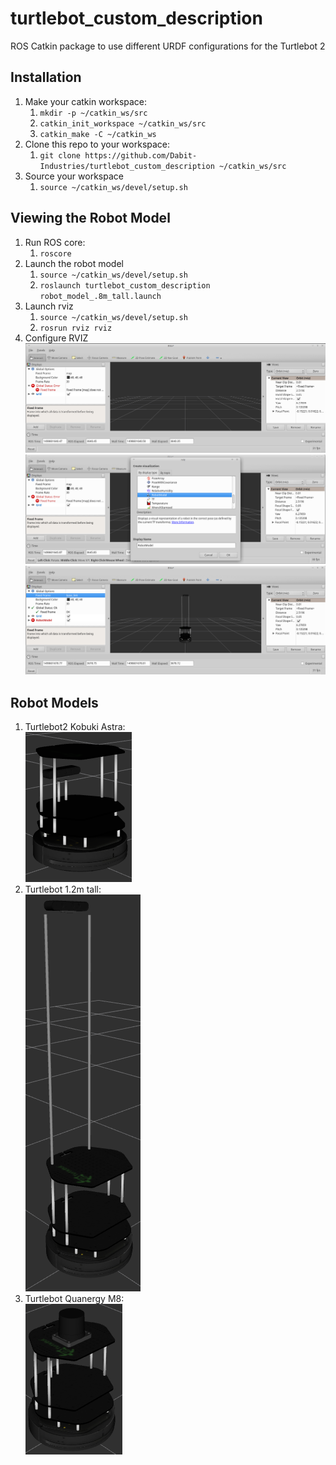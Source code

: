 # turtlebot_custom_description
ROS Catkin package to use different URDF configurations for the Turtlebot 2

## Installation
1. Make your catkin workspace:
    1. `mkdir -p ~/catkin_ws/src`
    2. `catkin_init_workspace ~/catkin_ws/src`
    3. `catkin_make -C ~/catkin_ws`
2. Clone this repo to your workspace:
    1. `git clone https://github.com/Dabit-Industries/turtlebot_custom_description ~/catkin_ws/src`
3. Source your workspace
    1. `source ~/catkin_ws/devel/setup.sh`

## Viewing the Robot Model
1. Run ROS core:
    1. `roscore`
2. Launch the robot model
    1. `source ~/catkin_ws/devel/setup.sh`
    2. `roslaunch turtlebot_custom_description robot_model_.8m_tall.launch`
3. Launch rviz
    1. `source ~/catkin_ws/devel/setup.sh`
    2. `rosrun rviz rviz`
4. Configure RVIZ
![](images/rviz.png)  
![](images/rviz_robotmodel.png)  
![](images/rviz_frame.png)  

## Robot Models
1. Turtlebot2 Kobuki Astra:  
![](images/robot_model_kobuki_astra.png)  
2. Turtlebot 1.2m tall:  
![](images/robot_model_.8m_tall.png)  
3. Turtlebot Quanergy M8:  
![](images/robot_model_m8.png)  
